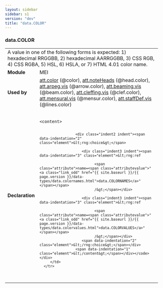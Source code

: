 ```yaml
---
layout: sidebar
sidebar: s1
version: "dev"
title: "data.COLOR"
---
```

<div class="macroSpec">
   <h3 id="data.COLOR">data.COLOR</h3>
   <table class="wovenodd">
      <tr>
         <td colspan="2" class="wovenodd-col2">A value in one of the following forms is expected: 1) hexadecimal RRGGBB, 2) hexadecimal
            AARRGGBB, 3) CSS RGB, 4) CSS RGBA, 5) HSL, 6) HSLA, or 7) HTML 4.01 color name.
         </td>
      </tr>
      <tr>
         <td class="wovenodd-col1"><strong>Module</strong></td>
         <td class="wovenodd-col2">MEI</td>
      </tr>
      <tr>
         <td class="wovenodd-col1"><strong>Used by</strong></td>
         <td class="wovenodd-col2">
            <div class="parent"><a class="link_odd_classSpec" href="{{ site.baseurl }}/{{ page.version }}/attribute-classes/att.color.html">att.color</a> (@color), <a class="link_odd_classSpec" href="{{ site.baseurl }}/{{ page.version }}/attribute-classes/att.noteheads.html">att.noteHeads</a> (@head.color), <a class="link_odd_classSpec" href="{{ site.baseurl }}/{{ page.version }}/attribute-classes/att.arpeg.vis.html">att.arpeg.vis</a> (@arrow.color), <a class="link_odd_classSpec" href="{{ site.baseurl }}/{{ page.version }}/attribute-classes/att.beaming.vis.html">att.beaming.vis</a> (@beam.color), <a class="link_odd_classSpec" href="{{ site.baseurl }}/{{ page.version }}/attribute-classes/att.cleffing.vis.html">att.cleffing.vis</a> (@clef.color), <a class="link_odd_classSpec" href="{{ site.baseurl }}/{{ page.version }}/attribute-classes/att.mensural.vis.html">att.mensural.vis</a> (@mensur.color), <a class="link_odd_classSpec" href="{{ site.baseurl }}/{{ page.version }}/attribute-classes/att.staffdef.vis.html">att.staffDef.vis</a> (@lines.color)
            </div>
         </td>
      </tr>
      <tr>
         <td class="wovenodd-col1"><strong>Declaration</strong></td>
         <td class="wovenodd-col2">
            <div class="code" xml:space="preserve" data-lang="ODD"><code>
                  <div class="indent1 indent"><span data-indentation="1" class="element">&lt;content&gt;</span>
                     
                     <div class="indent2 indent"><span data-indentation="2" class="element">&lt;rng:choice&gt;</span>
                        
                        <div class="indent3 indent"><span data-indentation="3" class="element">&lt;rng:ref
                              
                              <span class="attribute">name=<span class="attributevalue">"<a class="link_odd" href="{{ site.baseurl }}/{{ page.version }}/data-types/data.colornames.html">data.COLORNAMES</a>"</span></span>
                              /&gt;</span></div>
                        
                        <div class="indent3 indent"><span data-indentation="3" class="element">&lt;rng:ref
                              
                              <span class="attribute">name=<span class="attributevalue">"<a class="link_odd" href="{{ site.baseurl }}/{{ page.version }}/data-types/data.colorvalues.html">data.COLORVALUES</a>"</span></span>
                              /&gt;</span></div>
                        <span data-indentation="2" class="element">&lt;/rng:choice&gt;</span></div>
                     <span data-indentation="1" class="element">&lt;/content&gt;</span></div></code></div>
         </td>
      </tr>
   </table>
</div>